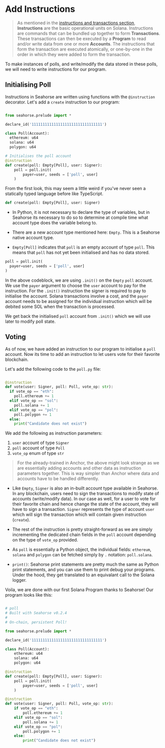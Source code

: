 # Add Instructions
> As mentioned in the [instructions and transactions section](../introduction-to-solana-core/instructions-and-transactions.md), **Instructions** are the basic operational units on Solana. Instructions are commands that can be bundled up together to form **Transactions**. These transactions can then be executed by a **Program** to read and/or write data from one or more **Accounts**. The instructions that form the transaction are executed atomically, or one-by-one in the order in which they were added to form the transaction.

To make instances of polls, and write/modify the data stored in these polls, we will need to write instructions for our program.

## Initialising Poll

Instructions in Seahorse are written using functions with the `@instruction` decorator. Let's add a `create` instruction to our program:

```py

from seahorse.prelude import *

declare_id('11111111111111111111111111111111')

class Poll(Account):
  ethereum: u64
  solana: u64
  polygon: u64

# Initialises the poll account
@instruction
def create(poll: Empty[Poll], user: Signer):
    poll = poll.init(
        payer=user, seeds = ['poll', user]
    )

```

From the first look, this may seem a little weird if you've never seen a statically typed language before like TypeScript.

```py
def create(poll: Empty[Poll], user: Signer)
```

- In Python, it is not necessary to declare the type of variables, but in Seahorse its necessary to do so to determine at compile time what account type does the variable belong to.

- There are a new account type mentioned here: `Empty`. This is a Seahorse native account type.

- `Empty[Poll]` indicates that `poll` is an empty account of type `poll`. This means that `poll` has not yet been initialised and has no data stored.

```py
poll = poll.init(
  payer=user, seeds = ['poll', user]
)
```

In the above codeblock, we are using `.init()` on the `Empty` `poll` account. We use the `payer` argument to choose the `user` account to pay for the instruction. For the `.init()` instruction the signer is required to pay to initialise the account. Solana transactions involve a cost, and the `payer` account needs to be assigned for the individual instruction which will be debited some SOL when the transaction is processed.

We get back the initialised `poll` account from `.init()` which we will use later to modify poll state.

## Voting
As of now, we have added an instruction to our program to initialise a `poll` account. Now its time to add an instruction to let users vote for their favorite blockchain.

Let's add the following code to the `poll.py` file:

```py

@instruction
def vote(user: Signer, poll: Poll, vote_op: str):
  if vote_op == "eth":
    poll.ethereum += 1
  elif vote_op == "sol":
    poll.solana += 1
  elif vote_op == "pol":
    poll.polygon += 1
  else:
    print("Candidate does not exist")

```

<!-- We have declared a new class `VoteOperation` with the `ENUM` base class. Enums provide an easy way to parse data when there are multiple options of the same type. The numbers 0, 1, 2 have no significance, and are present just to seperate out the 3 types of candidates. We can now use this enum in our `vote` instruction. -->

We add the following as instruction parameters:
1. `user` account of type `Signer`
2. `poll` account of type `Poll`
3. `vote_op` enum of type `str`

> For the already-trained in Anchor, the above might look strange as we are essentially adding accounts and other data as instruction parameters together. This is way simpler than Anchor where data and accounts have to be handled differently.

- Like `Empty`, `Signer` is also an in-built account type available in Seahorse. In any blockchain, users need to sign the transactions to modify state of accounts (write/modify data). In our case as well, for a user to vote for their favorite chain and hence change the state of the account, they will have to sign a transaction. `Signer` represents the type of account `user` which will sign the transaction which will contain given instruction (`create`).

- The rest of the instruction is pretty straight-forward as we are simply incrementing the dedicated chain fields in the `poll` account depending on the type of `vote_op` provided.

- As `poll` is essentially a Python object, the individual fields: `ethereum`, `solana` and `polygon` can be fetched simply by `.` notation: `poll.solana`.

- `print()`: Seahorse print statements are pretty much the same as Python print statements, and you can use them to print debug your programs. Under the hood, they get translated to an equivalant call to the Solana logger.

Voila, we are done with our first Solana Program thanks to Seahorse! Our program looks like this:

```python

# poll
# Built with Seahorse v0.2.4
#
# On-chain, persistent Poll!

from seahorse.prelude import *

declare_id('11111111111111111111111111111111')

class Poll(Account):
    ethereum: u64
    solana: u64
    polygon: u64

@instruction
def create(poll: Empty[Poll], user: Signer):
    poll = poll.init(
        payer=user, seeds = ['poll', user]
    )

@instruction
def vote(user: Signer, poll: Poll, vote_op: str):
    if vote_op == "eth":
        poll.ethereum += 1
    elif vote_op == "sol":
        poll.solana += 1
    elif vote_op == "pol":
        poll.polygon += 1
    else:
        print("Candidate does not exist")

```

